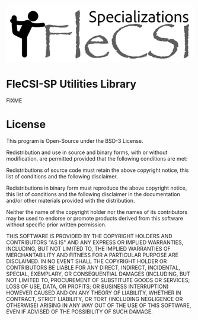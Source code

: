 ![logo](doc/sphinx/_static/flecsi-sp-white.png)

# FleCSI-SP Utilities Library

FIXME

# License

This program is Open-Source under the BSD-3 License.
 
Redistribution and use in source and binary forms, with or without
modification, are permitted provided that the following conditions are
met:
 
Redistributions of source code must retain the above copyright notice,
this list of conditions and the following disclaimer.
 
Redistributions in binary form must reproduce the above copyright
notice, this list of conditions and the following disclaimer in the
documentation and/or other materials provided with the distribution.
 
Neither the name of the copyright holder nor the names of its
contributors may be used to endorse or promote products derived from
this software without specific prior written permission.

THIS SOFTWARE IS PROVIDED BY THE COPYRIGHT HOLDERS AND CONTRIBUTORS "AS
IS" AND ANY EXPRESS OR IMPLIED WARRANTIES, INCLUDING, BUT NOT LIMITED
TO, THE IMPLIED WARRANTIES OF MERCHANTABILITY AND FITNESS FOR A
PARTICULAR PURPOSE ARE DISCLAIMED. IN NO EVENT SHALL THE COPYRIGHT
HOLDER OR CONTRIBUTORS BE LIABLE FOR ANY DIRECT, INDIRECT, INCIDENTAL,
SPECIAL, EXEMPLARY, OR CONSEQUENTIAL DAMAGES (INCLUDING, BUT NOT LIMITED
TO, PROCUREMENT OF SUBSTITUTE GOODS OR SERVICES; LOSS OF USE, DATA, OR
PROFITS; OR BUSINESS INTERRUPTION) HOWEVER CAUSED AND ON ANY THEORY OF
LIABILITY, WHETHER IN CONTRACT, STRICT LIABILITY, OR TORT (INCLUDING
NEGLIGENCE OR OTHERWISE) ARISING IN ANY WAY OUT OF THE USE OF THIS
SOFTWARE, EVEN IF ADVISED OF THE POSSIBILITY OF SUCH DAMAGE.

<!-- vim: set tabstop=2 shiftwidth=2 expandtab fo=cqt tw=72 : -->
